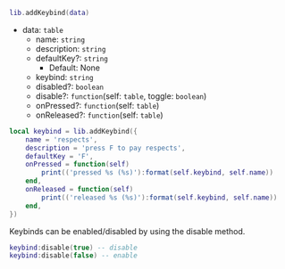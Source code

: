 ```lua
lib.addKeybind(data)
```
* data: `table`
  * name: `string`
  * description: `string`
  * defaultKey?: `string`
    * Default: None
  * keybind: `string`
  * disabled?: `boolean`
  * disable?: `function`(self: `table`, toggle: `boolean`)
  * onPressed?: `function`(self: `table`)
  * onReleased?: `function`(self: `table`)

```lua
local keybind = lib.addKeybind({
    name = 'respects',
    description = 'press F to pay respects',
    defaultKey = 'F',
    onPressed = function(self)
        print(('pressed %s (%s)'):format(self.keybind, self.name))
    end,
    onReleased = function(self)
        print(('released %s (%s)'):format(self.keybind, self.name))
    end,
})
```

Keybinds can be enabled/disabled by using the disable method.
```lua
keybind:disable(true) -- disable
keybind:disable(false) -- enable
```